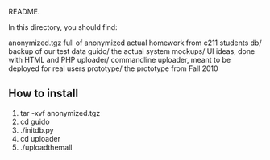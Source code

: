 README.

In this directory, you should find:

anonymized.tgz	full of anonymized actual homework from c211 students
db/		backup of our test data
guido/		the actual system
mockups/	UI ideas, done with HTML and PHP
uploader/	commandline uploader, meant to be deployed for real users
prototype/	the prototype from Fall 2010

How to install
---------------------

1.  tar -xvf anonymized.tgz
2.  cd guido
3.  ./initdb.py
4.  cd uploader
5.  ./uploadthemall

